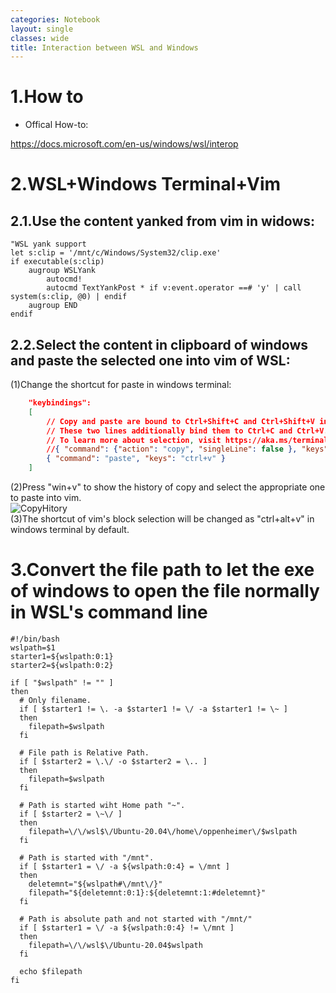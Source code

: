```yaml
---
categories: Notebook
layout: single
classes: wide
title: Interaction between WSL and Windows
---
```


# 1.How to

- Offical How-to:

<https://docs.microsoft.com/en-us/windows/wsl/interop>

# 2.WSL+Windows Terminal+Vim

## 2.1.Use the content yanked from vim in widows:
```vim
"WSL yank support
let s:clip = '/mnt/c/Windows/System32/clip.exe'
if executable(s:clip)
    augroup WSLYank
        autocmd!
        autocmd TextYankPost * if v:event.operator ==# 'y' | call system(s:clip, @0) | endif
    augroup END
endif
```

## 2.2.Select the content in clipboard of windows and paste the selected one into vim of WSL:  
(1)Change the shortcut for paste in windows terminal:  
```json
    "keybindings":
    [
        // Copy and paste are bound to Ctrl+Shift+C and Ctrl+Shift+V in your defaults.json.
        // These two lines additionally bind them to Ctrl+C and Ctrl+V.
        // To learn more about selection, visit https://aka.ms/terminal-selection
        //{ "command": {"action": "copy", "singleLine": false }, "keys": "ctrl+c" },
        { "command": "paste", "keys": "ctrl+v" }
    ]
```
(2)Press "win+v" to show the history of copy and select the appropriate one to paste into vim.  
![CopyHitory](https://pengfei-zheng.github.io/assets/images/notebook/vim-uses-clipboard-of-windows.png)  
(3)The shortcut of vim's block selection will be changed as "ctrl+alt+v" in windows terminal by default.  

# 3.Convert the file path to let the exe of windows to open the file normally in WSL's command line  
```shell
#!/bin/bash
wslpath=$1
starter1=${wslpath:0:1}
starter2=${wslpath:0:2}

if [ "$wslpath" != "" ]
then
  # Only filename.
  if [ $starter1 != \. -a $starter1 != \/ -a $starter1 != \~ ]
  then
    filepath=$wslpath
  fi
  
  # File path is Relative Path.
  if [ $starter2 = \.\/ -o $starter2 = \.. ]
  then
    filepath=$wslpath
  fi
  
  # Path is started wiht Home path "~".
  if [ $starter2 = \~\/ ]
  then
    filepath=\/\/wsl$\/Ubuntu-20.04\/home\/oppenheimer\/$wslpath
  fi
  
  # Path is started with "/mnt".
  if [ $starter1 = \/ -a ${wslpath:0:4} = \/mnt ]
  then
    deletemnt="${wslpath#\/mnt\/}"
    filepath="${deletemnt:0:1}:${deletemnt:1:#deletemnt}"
  fi
  
  # Path is absolute path and not started with "/mnt/"
  if [ $starter1 = \/ -a ${wslpath:0:4} != \/mnt ]
  then
    filepath=\/\/wsl$\/Ubuntu-20.04$wslpath
  fi
  
  echo $filepath
fi
```
